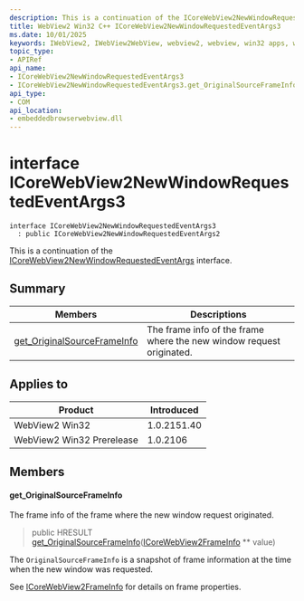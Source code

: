 ```yaml
---
description: This is a continuation of the ICoreWebView2NewWindowRequestedEventArgs interface.
title: WebView2 Win32 C++ ICoreWebView2NewWindowRequestedEventArgs3
ms.date: 10/01/2025
keywords: IWebView2, IWebView2WebView, webview2, webview, win32 apps, win32, edge, ICoreWebView2, ICoreWebView2Controller, browser control, edge html, ICoreWebView2NewWindowRequestedEventArgs3
topic_type: 
- APIRef
api_name:
- ICoreWebView2NewWindowRequestedEventArgs3
- ICoreWebView2NewWindowRequestedEventArgs3.get_OriginalSourceFrameInfo
api_type:
- COM
api_location:
- embeddedbrowserwebview.dll
---
```


# interface ICoreWebView2NewWindowRequestedEventArgs3

```
interface ICoreWebView2NewWindowRequestedEventArgs3
  : public ICoreWebView2NewWindowRequestedEventArgs2
```

This is a continuation of the [ICoreWebView2NewWindowRequestedEventArgs](icorewebview2newwindowrequestedeventargs.md#icorewebview2newwindowrequestedeventargs) interface.

## Summary

 Members                        | Descriptions
--------------------------------|---------------------------------------------
[get_OriginalSourceFrameInfo](#get_originalsourceframeinfo) | The frame info of the frame where the new window request originated.

## Applies to

Product                         | Introduced
--------------------------------|---------------------------------------------
WebView2 Win32            |    1.0.2151.40
WebView2 Win32 Prerelease |    1.0.2106

## Members

#### get_OriginalSourceFrameInfo

The frame info of the frame where the new window request originated.

> public HRESULT [get_OriginalSourceFrameInfo](#get_originalsourceframeinfo)([ICoreWebView2FrameInfo](icorewebview2frameinfo.md#icorewebview2frameinfo) ** value)

The `OriginalSourceFrameInfo` is a snapshot of frame information at the time when the new window was requested.

See [ICoreWebView2FrameInfo](icorewebview2frameinfo.md#icorewebview2frameinfo) for details on frame properties.

